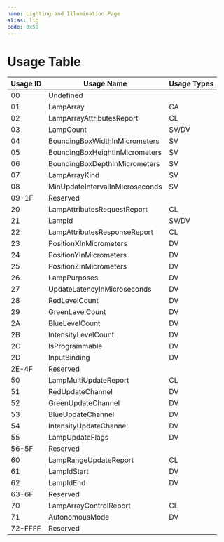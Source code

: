 ```yaml
---
name: Lighting and Illumination Page
alias: lig
code: 0x59
---
```

# Usage Table

| Usage ID | Usage Name                      | Usage Types |
|----------|---------------------------------|-------------|
| 00       | Undefined                       |             |
| 01       | LampArray                       | CA          |
| 02       | LampArrayAttributesReport       | CL          |
| 03       | LampCount                       | SV/DV       |
| 04       | BoundingBoxWidthInMicrometers   | SV          |
| 05       | BoundingBoxHeightInMicrometers  | SV          |
| 06       | BoundingBoxDepthInMicrometers   | SV          |
| 07       | LampArrayKind                   | SV          |
| 08       | MinUpdateIntervalInMicroseconds | SV          |
| 09-1F    | Reserved                        |             |
| 20       | LampAttributesRequestReport     | CL          |
| 21       | LampId                          | SV/DV       |
| 22       | LampAttributesResponseReport    | CL          |
| 23       | PositionXInMicrometers          | DV          |
| 24       | PositionYInMicrometers          | DV          |
| 25       | PositionZInMicrometers          | DV          |
| 26       | LampPurposes                    | DV          |
| 27       | UpdateLatencyInMicroseconds     | DV          |
| 28       | RedLevelCount                   | DV          |
| 29       | GreenLevelCount                 | DV          |
| 2A       | BlueLevelCount                  | DV          |
| 2B       | IntensityLevelCount             | DV          |
| 2C       | IsProgrammable                  | DV          |
| 2D       | InputBinding                    | DV          |
| 2E-4F    | Reserved                        |             |
| 50       | LampMultiUpdateReport           | CL          |
| 51       | RedUpdateChannel                | DV          |
| 52       | GreenUpdateChannel              | DV          |
| 53       | BlueUpdateChannel               | DV          |
| 54       | IntensityUpdateChannel          | DV          |
| 55       | LampUpdateFlags                 | DV          |
| 56-5F    | Reserved                        |             |
| 60       | LampRangeUpdateReport           | CL          |
| 61       | LampIdStart                     | DV          |
| 62       | LampIdEnd                       | DV          |
| 63-6F    | Reserved                        |             |
| 70       | LampArrayControlReport          | CL          |
| 71       | AutonomousMode                  | DV          |
| 72-FFFF  | Reserved                        |             |
